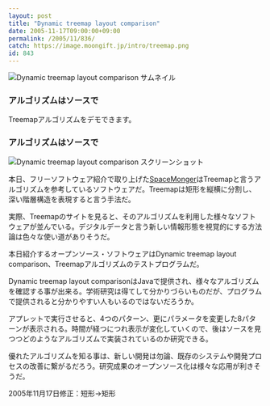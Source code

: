 ```yaml
---
layout: post
title: "Dynamic treemap layout comparison"
date: 2005-11-17T09:00:00+09:00
permalink: /2005/11/836/
catch: https://image.moongift.jp/intro/treemap.png
id: 843
---
```

 ![Dynamic treemap layout comparison サムネイル](https://image.moongift.jp/intro/dynamictreemaplayoutcomparison.s.png "Dynamic treemap layout comparison サムネイル")
  

### アルゴリズムはソースで
  
Treemapアルゴリズムをデモできます。  
<!--more-->  

### アルゴリズムはソースで
  

![Dynamic treemap layout comparison スクリーンショット](https://image.moongift.jp/intro/treemap.png "Dynamic treemap layout comparison スクリーンショット")

  

本日、フリーソフトウェア紹介で取り上げた[SpaceMonger](http://fw.moongift.jp/intro/i-835.html)はTreemapと言うアルゴリズムを参考しているソフトウェアだ。Treemapは矩形を縦横に分割し、深い階層構造を表現すると言う手法だ。

  

実際、Treemapのサイトを見ると、そのアルゴリズムを利用した様々なソフトウェアが並んでいる。デジタルデータと言う新しい情報形態を視覚的にする方法論は色々な使い道がありそうだ。

  

本日紹介するオープンソース・ソフトウェアはDynamic treemap layout comparison、Treemapアルゴリズムのテストプログラムだ。

  

Dynamic treemap layout comparisonはJavaで提供され、様々なアルゴリズムを確認する事が出来る。学術研究は得てして分かりづらいものだが、プログラムで提供されると分かりやすい人もいるのではないだろうか。

  

アプレットで実行させると、4つのパターン、更にパラメータを変更した8パターンが表示される。時間が経つにつれ表示が変化していくので、後はソースを見つつどのようなアルゴリズムで実装されているのか研究できる。

  

優れたアルゴリズムを知る事は、新しい開発は勿論、既存のシステムや開発プロセスの改善に繋がるだろう。研究成果のオープンソース化は様々な応用が利きそうだ。

  

2005年11月17日修正：短形→矩形

